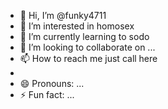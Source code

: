 - 👋 Hi, I’m @funky4711
- 👀 I’m interested in homosex
- 🌱 I’m currently learning to sodo
- 💞️ I’m looking to collaborate on ...
- 📫 How to reach me just call  here
- 
- 😄 Pronouns: ...
- ⚡ Fun fact: ...

<!---
funky4711/funky4711 is a ✨ special ✨ repository because its `README.md` (this file) appears on your GitHub profile.
You can click the Preview link to take a look at your changes.
--->
